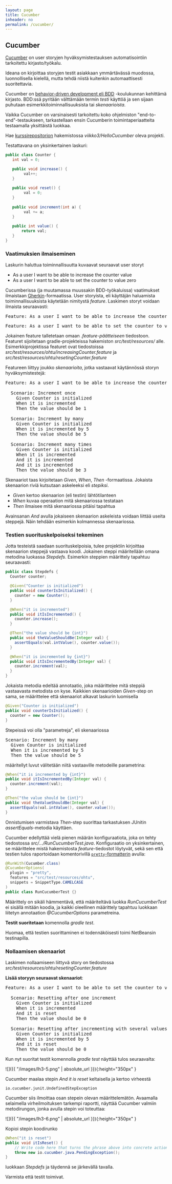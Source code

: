 ```yaml
---
layout: page
title: Cucumber
inheader: no
permalink: /cucumber/
---
```


## Cucumber

[Cucumber](https://cucumber.io) on user storyjen hyväksymistestauksen automatisointiin tarkoitettu kirjasto/työkalu. 

Ideana on kirjoittaa storyjen testit asiakkaan ymmärtävässä muodossa, luonnollisella kielellä, mutta tehdä niistä kuitenkin automaattisesti suoritettavia. 

Cucumber on [behavior-driven development eli BDD](https://en.wikipedia.org/wiki/Behavior-driven_development) -koulukunnan kehittämä kirjasto. BDD:ssä pyritään välttämään termin _testi_ käyttöä ja sen sijaan puhutaan esimerkkitoiminnallisuuksista tai _skenaarioista_.

Vaikka Cucumber on varsinaisesti tarkoitettu koko ohjelmiston "end-to-end"-testaukseen, tarkastellaan ensin Cucumberin toimintaperiaatteita testaamalla yksittäistä luokkaa.

Hae [kurssirepositorion](https://github.com/ohjelmistotuotanto-hy/syksy2020) hakemistossa _viikko3/HelloCucumber_ oleva projekti. 

Testattavana on yksinkertainen laskuri:

```java
public class Counter {
   int val = 0;

   public void increase() {
        val++;
   } 
   
   public void reset() {
        val = 0;
   }    
   
   public void increment(int a) {
        val += a;
   } 
   
   public int value() {
       return val;
   }
}
```

### Vaatimuksien ilmaiseminen

Laskurin haluttua toiminnallisuutta kuvaavat seuraavat user storyt
* As a user I want to be able to increase the counter value
* As a user I want to be able to set the counter to value zero  

Cucumberissa (ja muutamassa muussakin BDD-työkaluissa) vaatimukset ilmaistaan [Gherkin](https://docs.cucumber.io/gherkin/)-formaatissa. User storyista, eli käyttäjän haluamista toiminnallisuuksista käytetään nimitystä _feature_. Laskimen storyt voidaan ilmaista seuraavasti:

<pre>
Feature: As a user I want to be able to increase the counter value
</pre>


<pre>
Feature: As a user I want to be able to set the counter to value zero
</pre>  

Jokainen feature talletetaan omaan _.feature-päätteiseen_ tiedostoon. Featuret sijoitetaan gradle-projekteissa hakemiston _src/test/resources/_ alle. Esimerkkiprojektissa featuret ovat tiedostoissa _src/test/resources/ohtu/increasingCounter.feature_ ja _src/test/resources/ohtu/resetingCounter.feature_

Featureen liittyy joukko _skenaarioita_, jotka vastaavat käytännössä storyn hyväksymistestejä:

<pre>
Feature: As a user I want to be able to increase the counter value

  Scenario: Increment once
    Given Counter is initialized
    When it is incremented
    Then the value should be 1

  Scenario: Increment by many
    Given Counter is initialized
    When it is incremented by 5
    Then the value should be 5

  Scenario: Increment many times
    Given Counter is initialized
    When it is incremented
    And it is incremented
    And it is incremented
    Then the value should be 3
</pre>

Skenaariot taas kirjoitetaan _Given_, _When_, _Then_ -formaatissa. Jokaista skenaarion riviä kutsutaan askeleeksi eli _stepiksi_. 
- _Given_ kertoo skenaarion (eli testin) lähtötilanteen
- _When_ kuvaa operaation mitä skenaariossa testataan
- _Then_ ilmaisee mitä skenaariossa pitäisi tapahtua

Avainsanan _And_ avulla jokaiseen skenaarion askeleista voidaan liittää useita steppejä. Näin tehdään esimerkin kolmannessa skenaariossa. 

### Testien suorituskelpoiseksi tekeminen

Jotta testeistä saadaan suorituskelpoisia, tulee projektiin kirjoittaa skenaarion steppejä vastaava koodi. Jokainen steppi määritellään omana metodina luokassa _Stepdefs_. Esimerkin steppien määrittely tapahtuu seuraavasti: 

```java
public class Stepdefs {
  Counter counter;

  @Given("Counter is initialized")
  public void counterIsInitialized() {
    counter = new Counter();
  }

  @When("it is incremented")
  public void itIsIncremented() {
    counter.increase();
  }

  @Then("the value should be {int}")
  public void theValueShouldBe(Integer val) {
    assertEquals(val.intValue(), counter.value());
  }

  @When("it is incremented by {int}")
  public void itIsIncrementedBy(Integer val) {
    counter.increment(val);
  }
}
```

Jokaista metodia edeltää annotaatio, joka määrittelee mitä steppiä vastaavasta metodista on kyse. Kaikkien skenaarioiden _Given_-step on sama, se määrittelee että skenaariot alkavat laskurin luomisella

```java
@Given("Counter is initialized")
public void counterIsInitialized() {
  counter = new Counter();
}
```

Stepeissä voi olla "parametreja", eli skenaariossa 

<pre>
Scenario: Increment by many
  Given Counter is initialized
  When it is incremented by 5
  Then the value should be 5
</pre>

määritellyt luvut välitetään niitä vastaaville metodeille parametrina:

```java
@When("it is incremented by {int}")
public void itIsIncrementedBy(Integer val) {
  counter.increment(val);
}  

@Then("the value should be {int}")
public void theValueShouldBe(Integer val) {
  assertEquals(val.intValue(), counter.value());
} 
```

Onnistumisen varmistava _Then_-step suorittaa tarkastuksen JUnitin _assertEquals_-metodia käyttäen.

Cucumber edellyttää vielä pienen määrän konfiguraatiota, joka on tehty tiedostossa _src/.../RunCucumberTest.java_. Konfiguraatio on yksinkertainen, se määrittelee mistä hakemistosta _feature_-tiedostot löytyvät, sekä sen että testien tulos raportoidaan komentorivillä [`pretty`-formatterin](https://cucumber.io/docs/cucumber/reporting/) avulla:

```java
@RunWith(Cucumber.class)
@CucumberOptions(
  plugin = "pretty", 
  features = "src/test/resources/ohtu", 
  snippets = SnippetType.CAMELCASE 
)
public class RunCucumberTest {}
```

Määrittely on sikäli hämmentävä, että määriteltävä luokka _RunCucumberTest_ ei sisällä mitään koodia, ja kaikki oleellinen määrittely tapahtuu luokkaan liitetyn annotaation _@CucumberOptions_ parametreina.

**Testit suoritetaan** komennolla _gradle test_. 

Huomaa, että testien suorittaminen ei todennäköisesti toimi NetBeansin testinapilla.

### Nollaamisen skenaariot

Laskimen nollaamiseen liittyvä story on tiedostossa _src/test/resources/ohtu/resetingCounter.feature_

**Lisää storyyn seuraavat skenaariot**:

<pre>
Feature: As a user I want to be able to set the counter to value zero

  Scenario: Resetting after one increment
    Given Counter is initialized
    When it is incremented
    And it is reset 
    Then the value should be 0

  Scenario: Resetting after incrementing with several values
    Given Counter is initialized
    When it is incremented by 5
    And it is reset 
    Then the value should be 0
</pre>

Kun nyt suoritat testit komennolla _gradle test_ näyttää tulos seuraavalta:

![]({{ "/images/lh3-5.png" | absolute_url }}){:height="350px" }

Cucumber maalaa stepin _And it is reset_ keltaisella ja kertoo virheestä

```
io.cucumber.junit.UndefinedStepException
```

Cucumber siis ilmoittaa osan stepein olevan määrittelemätön. Avaamalla selaimella virheilmoituksen tarkempi raportti, näyttää Cucumber valmiin metodirungon, jonka avulla stepin voi toteuttaa:

![]({{ "/images/lh3-6.png" | absolute_url }}){:height="350px" }

Kopioi stepin koodirunko 

```java
@When("it is reset")
public void itIsReset() {
    // Write code here that turns the phrase above into concrete actions
    throw new io.cucumber.java.PendingException();
}
```

luokkaan _Stepdefs_ ja täydennä se järkevällä tavalla. 

Varmista että testit toimivat.
